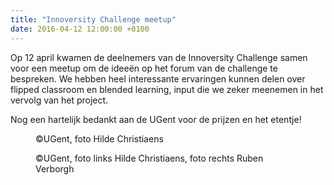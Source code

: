 ```yaml
---
title: "Innoversity Challenge meetup"
date: 2016-04-12 12:00:00 +0100
---
```

Op 12 april kwamen de deelnemers van de Innoversity Challenge samen voor een meetup om de ideeën op het forum van de challenge te bespreken.
We hebben heel interessante ervaringen kunnen delen over flipped classroom en blended learning, input die we zeker meenemen in het vervolg van het project.

Nog een hartelijk bedankt aan de UGent voor de prijzen en het etentje!

<figure>
  <img class='img-responsive' src="http://www.beeldbank.ugent.be/files/photos/.63684/h1600q85_Z2016_072_092.jpg" alt="">
  <figcaption>
    ©UGent, foto Hilde Christiaens
  </figcaption>
</figure>

<figure>
  <img class='img-responsive' src="https://github.com/OpenWebSlides/OpenWebSlides.github.io/blob/master/images/ICmeetupComposition.jpg?raw=true" alt="">
  <figcaption>
    ©UGent, foto links Hilde Christiaens, foto rechts Ruben Verborgh
  </figcaption>
</figure>
